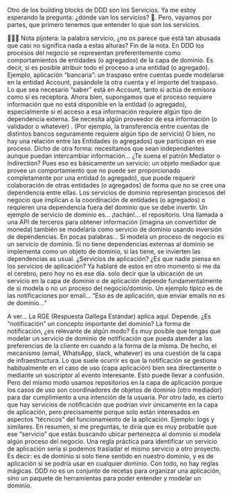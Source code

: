 
Otro de los building blocks de DDD son los Servicios. Ya me estoy esperando la pregunta: ¿dónde van los servicios? 🤣. Pero, vayamos por partes, que primero tenemos que entender lo que son los servicios.

🧻👇🏼
Nota pijotera: la palabra servicio, ¿no os parece que está tan abusada que casi no significa nada a estas alturas? Fin de la nota.
En DDD los procesos del negocio se representan preferentemente como comportamientos de entidades (o agregados) de la capa de dominio. Es decir, si es posible atribuir todo el proceso a una entidad (o agregado).
Ejemplo, aplicación “bancaria”: un traspaso entre cuentas puede modelarse en la entidad Account, pasándole la otra cuenta y el importe del traspaso. Lo que sea necesario “saber” está en Account, tanto si actúa de emisora como si es receptora.
Ahora bien, supongamos que el proceso requiere información que no está disponible en la entidad (o agregado), especialmente si el acceso a esa información requiere algún tipo de dependencia externa. Se necesita algún proveedor de esa información (o validador o whatever) .
(Por ejemplo, la transferencia entre cuentas de distintos bancos seguramente requiere algún tipo de servicio)
O bien, no hay una relación entre las Entidades (o agregados) que participan en ese proceso. Dicho de otra forma: necesitamos que sean independientes aunque puedan intercambiar información…
¿Te suena el patrón Mediator o Indirection?
Pues eso es básicamente un servicio: un objeto mediador que provee un comportamiento que no puede ser proporcionado completamente por una entidad (o agregado), que puede requerir colaboración de otras entidades (o agregados) de forma que no se cree una dependencia entre ellas.
Los servicios de dominio representan procesos del negocio que implican o la coordinación de entidades (o agregados) o requieren una dependencia fuera del dominio que se debe invertir. Un ejemplo de servicio de dominio es… ¡tachán!… el repositorio.
Una llamada a una API de terceros para obtener información (imagina un convertidor de moneda) también se modelaría como servicio de dominio usando inversión de dependencias. En pocas palabras…
Si modela un proceso de negocio es un servicio de dominio. Si no tiene dependencias externas al dominio se implementa como un objeto de dominio, si las tiene, se invierten las dependencias as usual.
¿Servicios de aplicación? ¿Es que nadie piensa en los servicios de aplicación? Ya hablaré de estos en otro momento si me da el cerebro, pero hoy no es ese día.
solo decir que la ubicación de un servicio en la capa de dominio o de aplicación depende fundamentalmente de si modela o no un proceso del negocio/dominio.
Un ejemplo típico es de las notificaciones por email… “Eso es de aplicación, que enviar emails no es de dominio...”

A ver…
La RGE (Respuesta Gallega Estándar) aplica aquí.
Depende.
¿Es “notificación” un concepto importante del dominio? La forma de notificación, ¿es relevante de algún modo? Es muy posible que tengas que modelar un servicio de dominio de notificación que pueda atender a las preferencias de la cliente en cuando a la forma de la misma.
De hecho, el mecanismo (email, WhatsApp, slack, whatever) es una cuestión de la capa de infraestructura. Lo que suele ocurrir es que la notificación se gestiona habitualmente en el caso de uso (capa aplicación) bien sea directamente o mediante un suscriptor al evento interesante.
Esto puede llevar a confusión. Pero del mismo modo usamos repositorios en la capa de aplicación porque los casos de uso son coordinadores de objetos de dominio (otro mediador) para dar cumplimiento a una intención de la usuaria.
Por otro lado, es cierto que hay servicios de notificación que podrían vivir únicamente en la capa de aplicación, pero precisamente porque solo están interesados en aspectos “técnicos” del funcionamiento de la aplicación. Ejemplo: logs y similares.
En resumen, si me preguntas, te diría que es muy probable que ese “servicio” que estás buscando ubicar pertenezca al dominio si modela algún proceso del negocio.
Una regla práctica para identificar un servicio de aplicación sería si podemos trasladar el mismo servicio a otro proyecto. Es decir: es de dominio si solo tiene sentido en nuestro dominio, y es de aplicación si se podría usar en cualquier dominio.
Con todo, no hay reglas mágicas. DDD no es un conjunto de recetas para organizar una aplicación, sino un paquete de herramientas para poder entender y modelar un dominio.